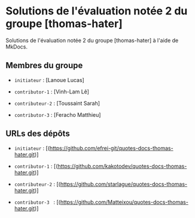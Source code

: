 # Solutions de l'évaluation notée 2 du groupe [thomas-hater]

Solutions de l'évaluation notée 2 du groupe [thomas-hater] à l'aide de MkDocs.

## Membres du groupe

- `initiateur` : [Lanoue Lucas]

- `contributor-1` : [Vinh-Lam Lê]

- `contributeur-2` : [Toussaint Sarah]

- `contributor-3` : [Feracho Matthieu]

## URLs des dépôts

- `initiateur` : [(https://github.com/efrei-git/quotes-docs-thomas-hater.git)]

- `contributor-1` : [(https://github.com/kakotodev/quotes-docs-thomas-hater.git)]

- `contributeur-2` : [(https://github.com/starlague/quotes-docs-thomas-hater.git)]

- `contributor-3 ` : [(https://github.com/Matteixou/quotes-docs-thomas-hater.git)]


